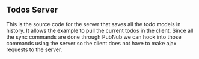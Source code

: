 Todos Server
----------------
This is the source code for the server that saves all the todo models in history. It allows the example to pull the current todos in the client. Since all the sync commands are done through PubNub we can hook into those commands using the server so the client does not have to make ajax requests to the server.